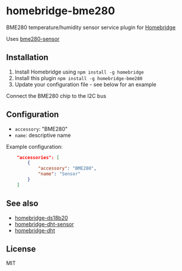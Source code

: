 # homebridge-bme280

BME280 temperature/humidity sensor service plugin for [Homebridge](https://github.com/nfarina/homebridge)

Uses [bme280-sensor](https://www.npmjs.com/package/bme280-sensor)

## Installation
1.	Install Homebridge using `npm install -g homebridge`
2.	Install this plugin `npm install -g homebridge-bme280`
3.	Update your configuration file - see below for an example

Connect the BME280 chip to the I2C bus

## Configuration
* `accessory`: "BME280"
* `name`: descriptive name

Example configuration:

```json
    "accessories": [
        {
            "accessory": "BME280",
            "name": "Sensor"
        }
    ]
```

## See also

* [homebridge-ds18b20](https://www.npmjs.com/package/homebridge-ds18b20)
* [homebridge-dht-sensor](https://www.npmjs.com/package/homebridge-dht-sensor)
* [homebridge-dht](https://www.npmjs.com/package/homebridge-dht)

## License

MIT

